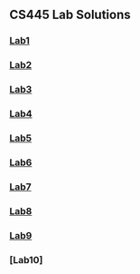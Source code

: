 ## CS445 Lab Solutions
###  [Lab1](https://github.com/amayah2021/CS445-labs/blob/main/Lab1/Lab1%20.pdf)
###  [Lab2](https://github.com/amayah2021/CS445-labs/blob/main/Lab2/Lab2.pdf)
###  [Lab3](https://github.com/amayah2021/CS445-labs/tree/main/Lab3)
###  [Lab4](https://github.com/amayah2021/CS445-labs/tree/main/Lab4)
###  [Lab5](https://github.com/amayah2021/CS445-labs/tree/main/Lab5)
###  [Lab6](https://github.com/amayah2021/CS445-labs/tree/main/Lab6)
###  [Lab7](https://github.com/amayah2021/CS445-labs/tree/main/Lab7)
###  [Lab8](https://github.com/amayah2021/CS445-labs/tree/main/Lab8)
###  [Lab9](https://github.com/amayah2021/CS445-labs/tree/main/Lab9)
###  [Lab10]
